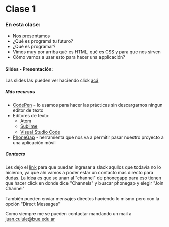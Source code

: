 # Clase 1

### En esta clase:

- Nos presentamos
- ¿Qué es programá tu futuro?
- ¿Qué es programar?
- Vimos muy por arriba qué es HTML, qué es CSS y para que nos sirven
- Cómo vamos a usar esto para hacer una applicación?

#### Slides - Presentación:
Las slides las pueden ver haciendo click [acá](https://ptf-houssay.github.io/taller-mobile/clase-1/slides-primer-encuentro.html)

##### Más recursos

- [CodePen](https://codepen.io/) - lo usamos para hacer las prácticas sin descargarnos ningun editor de texto
- Editores de texto:
  - [Atom](https://atom.io/)
  - [Sublime](https://www.sublimetext.com/)
  - [Visual Studio Code](https://code.visualstudio.com/)
- [PhoneGap](https://phonegap.com/) - herramienta que nos va a permitir pasar nuestro proyecto a una aplicación móvil

##### Contacto

Les dejo el [link](http://bit.ly/slack-houssay) para que puedan ingresar a slack aqullos que todavía no lo hicieron, ya que ahí vamos a poder estar un contacto mas directo para dudas. La idea es que se unan al "channel" de phonegapp para eso tienen que hacer click en donde dice "Channels" y buscar phonegap y elegir "Join Channel"

También pueden enviar mensajes directos haciendo lo mismo pero con la opción "Direct Messages"

Como siempre me se pueden contactar mandando un mail a juan.cuiule@bue.edu.ar